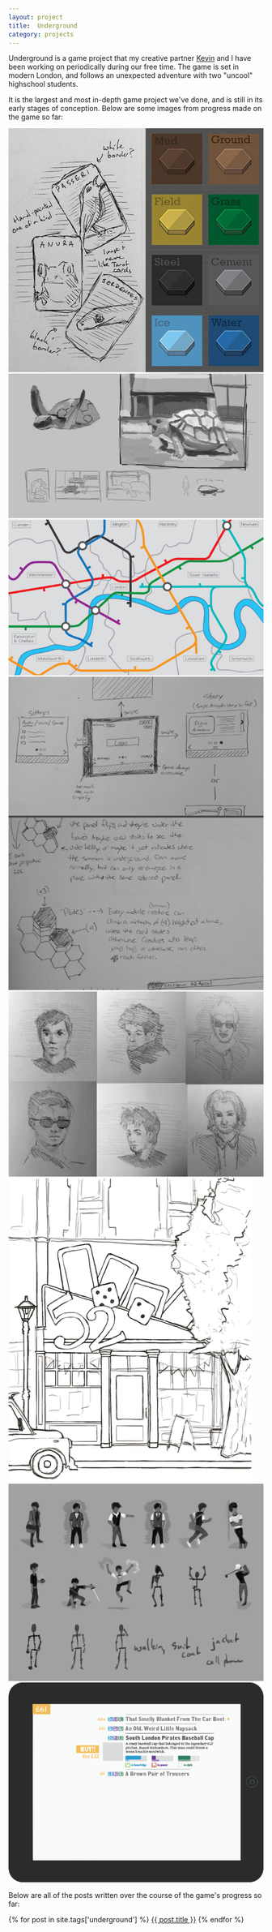 ```yaml
---
layout: project
title:  Underground
category: projects
---
```

Underground is a game project that my creative partner [Kevin](http://www.kevinmcgillivray.net "Kevin McGillivray") and I have been working on periodically during our free time.  The game is set in modern London, and follows an unexpected adventure with two "uncool" highschool students.  

It is the largest and most in-depth game project we've done, and is still in its early stages of conception.  Below are some images from progress made on the game so far:

![underground_image01](/img/underground1.jpg)
![underground_image02](/img/underground2.png)
![underground_image03](/img/underground3.jpg)
![underground_image04](/img/underground4.jpeg)
![underground_image05](/img/underground5.png)
![underground_image06](/img/underground6.gif)
![underground_image07](/img/underground7.png)
![underground_image08](/img/underground8.gif)

Below are all of the posts written over the course of the game's progress so far:

{% for post in site.tags['underground'] %}
<a href="{{ post.url }}">{{ post.title }}</a>
{% endfor %}
